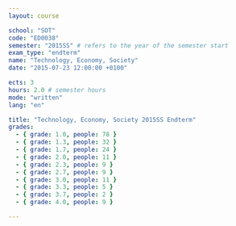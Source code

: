 ```yaml
---
layout: course

school: "SOT"
code: "ED0038"
semester: "2015SS" # refers to the year of the semester start
exam_type: "endterm"
name: "Technology, Economy, Society"
date: "2015-07-23 12:00:00 +0100"

ects: 3
hours: 2.0 # semester hours
mode: "written"
lang: "en"

title: "Technology, Economy, Society 2015SS Endterm"
grades:
  - { grade: 1.0, people: 78 }
  - { grade: 1.3, people: 32 }
  - { grade: 1.7, people: 24 }
  - { grade: 2.0, people: 11 }
  - { grade: 2.3, people: 9 }
  - { grade: 2.7, people: 9 }
  - { grade: 3.0, people: 11 }
  - { grade: 3.3, people: 5 }
  - { grade: 3.7, people: 2 }
  - { grade: 4.0, people: 9 }

---
```



